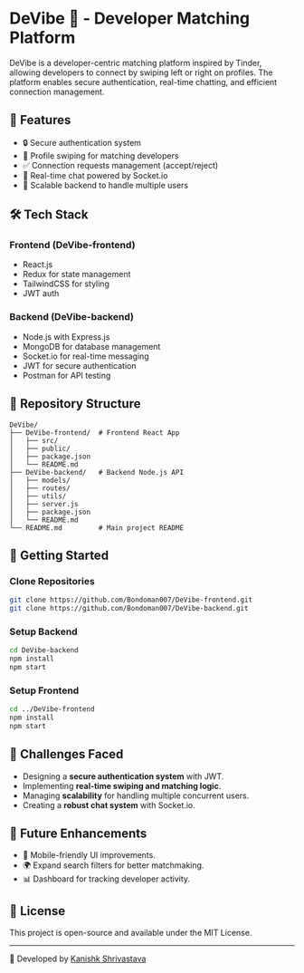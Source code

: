 # DeVibe 💬 - Developer Matching Platform

DeVibe is a developer-centric matching platform inspired by Tinder, allowing developers to connect by swiping left or right on profiles. The platform enables secure authentication, real-time chatting, and efficient connection management.

## 🚀 Features
- 🔒 Secure authentication system
- 🤝 Profile swiping for matching developers
- ✅ Connection requests management (accept/reject)
- 💬 Real-time chat powered by Socket.io
- 📡 Scalable backend to handle multiple users

## 🛠 Tech Stack
### Frontend (DeVibe-frontend)
- React.js
- Redux for state management
- TailwindCSS for styling
- JWT auth

### Backend (DeVibe-backend)
- Node.js with Express.js
- MongoDB for database management
- Socket.io for real-time messaging
- JWT for secure authentication
- Postman for API testing

## 📂 Repository Structure
```
DeVibe/
├── DeVibe-frontend/  # Frontend React App
│   ├── src/
│   ├── public/
│   ├── package.json
│   └── README.md
├── DeVibe-backend/   # Backend Node.js API
│   ├── models/
│   ├── routes/
│   ├── utils/
│   ├── server.js
│   ├── package.json
│   └── README.md
└── README.md         # Main project README
```

## 🚀 Getting Started
### Clone Repositories
```sh
git clone https://github.com/Bondoman007/DeVibe-frontend.git
git clone https://github.com/Bondoman007/DeVibe-backend.git
```

### Setup Backend
```sh
cd DeVibe-backend
npm install
npm start
```

### Setup Frontend
```sh
cd ../DeVibe-frontend
npm install
npm start
```



## 🎯 Challenges Faced
- Designing a **secure authentication system** with JWT.
- Implementing **real-time swiping and matching logic**.
- Managing **scalability** for handling multiple concurrent users.
- Creating a **robust chat system** with Socket.io.

## 🚀 Future Enhancements
- 📱 Mobile-friendly UI improvements.
- 🌍 Expand search filters for better matchmaking.
- 📊 Dashboard for tracking developer activity.

## 📜 License
This project is open-source and available under the MIT License.

---
🚀 Developed by [Kanishk Shrivastava](https://github.com/Bondoman007)
